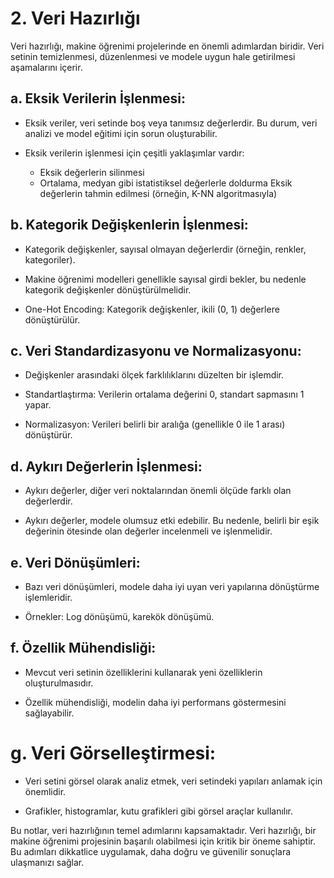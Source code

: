 # 2. Veri Hazırlığı
Veri hazırlığı, makine öğrenimi projelerinde en önemli adımlardan biridir. Veri setinin temizlenmesi, düzenlenmesi ve modele uygun hale getirilmesi aşamalarını içerir.

## a. Eksik Verilerin İşlenmesi:
* Eksik veriler, veri setinde boş veya tanımsız değerlerdir. Bu durum, veri analizi ve model eğitimi için sorun oluşturabilir.

* Eksik verilerin işlenmesi için çeşitli yaklaşımlar vardır:
    * Eksik değerlerin silinmesi
    * Ortalama, medyan gibi istatistiksel değerlerle doldurma
    Eksik değerlerin tahmin edilmesi (örneğin, K-NN algoritmasıyla)
## b. Kategorik Değişkenlerin İşlenmesi:

* Kategorik değişkenler, sayısal olmayan değerlerdir (örneğin, renkler, kategoriler).

* Makine öğrenimi modelleri genellikle sayısal girdi bekler, bu nedenle kategorik değişkenler dönüştürülmelidir.

* One-Hot Encoding: Kategorik değişkenler, ikili (0, 1) değerlere dönüştürülür.

## c. Veri Standardizasyonu ve Normalizasyonu:
* Değişkenler arasındaki ölçek farklılıklarını düzelten bir işlemdir.

* Standartlaştırma: Verilerin ortalama değerini 0, standart sapmasını 1 yapar.

* Normalizasyon: Verileri belirli bir aralığa (genellikle 0 ile 1 arası) dönüştürür.

## d. Aykırı Değerlerin İşlenmesi:
* Aykırı değerler, diğer veri noktalarından önemli ölçüde farklı olan değerlerdir.

* Aykırı değerler, modele olumsuz etki edebilir. Bu nedenle, belirli bir eşik değerinin ötesinde olan değerler incelenmeli ve işlenmelidir.

## e. Veri Dönüşümleri: 
* Bazı veri dönüşümleri, modele daha iyi uyan veri yapılarına dönüştürme işlemleridir.

* Örnekler: Log dönüşümü, karekök dönüşümü.

## f. Özellik Mühendisliği:
* Mevcut veri setinin özelliklerini kullanarak yeni özelliklerin oluşturulmasıdır.

* Özellik mühendisliği, modelin daha iyi performans göstermesini sağlayabilir.

# g. Veri Görselleştirmesi:
* Veri setini görsel olarak analiz etmek, veri setindeki yapıları anlamak için önemlidir.

* Grafikler, histogramlar, kutu grafikleri gibi görsel araçlar kullanılır.

Bu notlar, veri hazırlığının temel adımlarını kapsamaktadır. Veri hazırlığı, bir makine öğrenimi projesinin başarılı olabilmesi için kritik bir öneme sahiptir. Bu adımları dikkatlice uygulamak, daha doğru ve güvenilir sonuçlara ulaşmanızı sağlar.